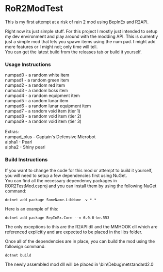 # RoR2ModTest
This is my first attempt at a risk of rain 2 mod using BepInEx and R2API.

Right now its just simple stuff. For this project I mostly just intended to setup my dev environment and play around with the modding API. 
This is currently just a simple mod that lets you spawn items using the num pad. I might add more features or I might not; only time will tell.<br>
You can get the latest build from the releases tab or build it yourself.<br>

### Usage Instructions
numpad0 - a random white item<br>
numpad1 - a random green item<br>
numpad2 - a random red item<br>
numoad3 - a random boss item<br>
numpad4 - a random equipment item<br>
numpad5 - a random lunar item<br>
numpad6 - a random lunar equipment item<br>
numpad7 - a random void item (tier 1)<br>
numpad8 - a random void item (tier 2)<br>
numpad9 - a random void item (tier 3)<br>
<br>
Extras:<br>
numpad_plus - Captain's Defensive Microbot<br>
alpha1 - Pearl<br>
alpha2 - Shiny pearl

### Build Instructions
If you want to change the code for this mod or attempt to build it yourself, you will need to setup a few dependencies first using NuGet.<br> You can find all the necessary dependency packages in ROR2TestMod.csproj and you can install them by using the following NuGet command:
```
dotnet add package SomeName.LibName -v *-*
```
Here is an example of this:
```
dotnet add package BepInEx.Core --v 6.0.0-be.553
```

The only exceptions to this are the R2API dll and the MMHOOK dll which are referenced explicitly and are expected to be placed in the libs folder.<br>

Once all of the dependencies are in place, you can build the mod using the followign command:
```
dotnet build
```
The newly assembled mod dll will be placed in \bin\Debug\netstandard2.0
